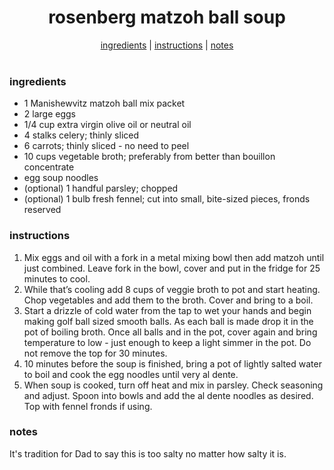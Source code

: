 <h1 align="center">rosenberg matzoh ball soup</h1>

<div align="center">
  <a href="#ingredients">ingredients</a> | 
  <a href="#instructions">instructions</a> | 
  <a href="#notes">notes</a>
</div>
<br>

### ingredients
- 1 Manishewvitz matzoh ball mix packet
- 2 large eggs 
- 1/4 cup extra virgin olive oil or neutral oil 
- 4 stalks celery; thinly sliced
- 6 carrots; thinly sliced - no need to peel
- 10 cups vegetable broth; preferably from better than bouillon concentrate
- egg soup noodles
- (optional) 1 handful parsley; chopped 
- (optional) 1 bulb fresh fennel; cut into small, bite-sized pieces, fronds reserved 


### instructions
1. Mix eggs and oil with a fork in a metal mixing bowl then add matzoh until just combined.  Leave fork in the bowl, cover and put in the fridge for 25 minutes to cool.
1. While that’s cooling add 8 cups of veggie broth to pot and start heating. Chop vegetables and add them to the broth. Cover and bring to a boil.
1. Start a drizzle of cold water from the tap to wet your hands and begin making golf ball sized smooth balls. As each ball is made drop it in the pot of boiling broth. Once all balls and in the pot, cover again and bring temperature to low - just enough to keep a light simmer in the pot. Do not remove the top for 30 minutes.
1. 10 minutes before the soup is finished, bring a pot of lightly salted water to boil and cook the egg noodles until very al dente.
1. When soup is cooked, turn off heat and mix in parsley. Check seasoning and adjust. Spoon into bowls and add the al dente noodles as desired. Top with fennel fronds if using.

### notes
It's tradition for Dad to say this is too salty no matter how salty it is.
